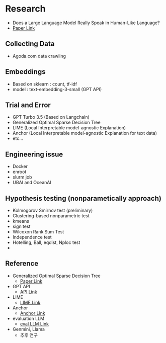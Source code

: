 # Research
- Does a Large Language Model Really Speak in Human-Like Language?
- [Paper Link](https://arxiv.org/abs/2501.01273)

## Collecting Data
- Agoda.com data crawling

## Embeddings
- Based on sklearn : count, tf-idf
- model : text-embedding-3-small (GPT API)

## Trial and Error
- GPT Turbo 3.5 (Based on Langchain)
- Generalized Optimal Sparse Decision Tree
- LIME (Local Interpretable model-agnostic Explanation)
- Anchor (Local Interpretable model-agnostic Explanation for text data)
- etc...

## Engineering issue
- Docker
- enroot
- slurm job
- UBAI and OceanAI


## Hypothesis testing (nonparametically approach)
 - Kolmogorov Smirnov test (preliminary)
 - Clustering-based nonparametric test
  - kmeans
 - sign test
  - Wilcoxon Rank Sum Test
 - Independence test
 - Hotelling, Ball, eqdist, Nploc test
 - 
## Reference

- Generalized Optimal Sparse Decision Tree
  - [Paper Link](https://arxiv.org/abs/2112.00798)
- GPT API
  - [API Link](https://platform.openai.com/docs/guides/text-generation)
- LIME
  - [LIME Link](https://github.com/marcotcr/lime)
- Anchor
  - [Anchor Link](https://proceedings.mlr.press/v130/mardaoui21a.html)
- evaluation LLM
  - [eval LLM Link](https://arxiv.org/abs/2406.09714)
- Genmini, Llama
  - 추후 연구
